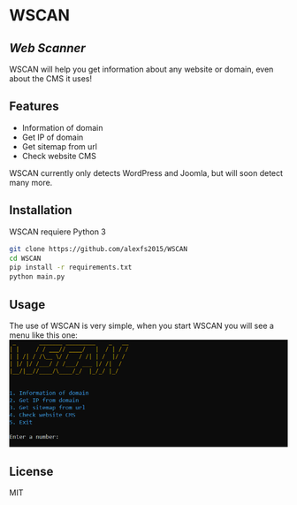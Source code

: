 # WSCAN
## _Web Scanner_

WSCAN will help you get information about any website or domain, even about the CMS it uses!

## Features

- Information of domain
- Get IP of domain
- Get sitemap from url
- Check website CMS

WSCAN currently only detects WordPress and Joomla, but will soon detect many more.

## Installation

WSCAN requiere Python 3

```sh
git clone https://github.com/alexfs2015/WSCAN
cd WSCAN
pip install -r requirements.txt
python main.py
```

## Usage
The use of WSCAN is very simple, when you start WSCAN you will see a menu like this one:
![](main-menu.png)

## License

MIT

